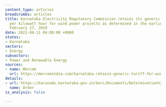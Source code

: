 ```yaml
---
content_type: articles
breadcrumbs: articles
title: Karnataka Electricity Regulatory Commission retains its generic tariff of ~$0.044
  per kilowatt hour for wind power projects as determined in the earlier order dated
  February 27, 2019
date: 2021-08-11 04:00:00 +0000
states:
- Karnataka
sectors:
- Energy
subsectors:
- Power and Renewable Energy
sources:
- name: Mercom
  url: https://mercomindia.com/karnataka-retains-generic-tariff-for-wind-projects/
details:
- url: https://karunadu.karnataka.gov.in/kerc/Documents/Determination%20of%20Generic%20Tariff%20for%20wind%20Power%20Project%20for%20FY%202020-21.pdf
  name: Order
is_analysis: false

---
```

